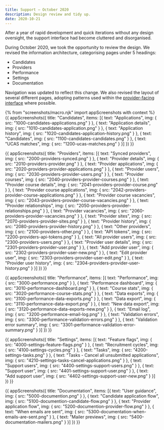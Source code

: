 ```yaml
---
title: Support – October 2020
description: Design review and tidy up.
date: 2020-10-21
---
```


After a year of rapid development and quick iterations without any design oversight, the support interface had become cluttered and disorganised.

During October 2020, we took the opportunity to review the design. We revised the information architecture, categorising pages under 5 headings:

* Candidates
* Providers
* Performance
* Settings
* Documentation

Navigation was updated to reflect this change. We also revised the layout of several different pages, adopting patterns used within the [provider-facing interface](/manage-teacher-training-applications/) where possible.

{% from "screenshots/macro.njk" import appScreenshots with context %}
{{ appScreenshots({
  title: "Candidates",
  items: [{
    text: "Applications",
    img: { src: "1000-candidates-applications.png" }
  }, {
    text: "Application details",
    img: { src: "1010-candidates-application.png" }
  }, {
    text: "Application history",
    img: { src: "1020-candidates-application-history.png" }
  }, {
    text: "Candidates",
    img: { src: "1100-candidates-candidates.png" }
  }, {
    text: "UCAS matches",
    img: { src: "1200-ucas-matches.png" }
  }]
}) }}

{{ appScreenshots({
  title: "Providers",
  items: [{
    text: "Synced providers",
    img: { src: "2000-providers-synced.png" }
  }, {
    text: "Provider details",
    img: { src: "2010-providers-provider.png" }
  }, {
    text: "Provider applications",
    img: { src: "2020-providers-provider-applications.png" }
  }, {
    text: "Provider users",
    img: { src: "2030-providers-provider-users.png" }
  }, {
    text: "Provider courses",
    img: { src: "2040-providers-provider-courses.png" }
  }, {
    text: "Provider course details",
    img: { src: "2041-providers-provider-course.png" }
  }, {
    text: "Provider course applications",
    img: { src: "2042-providers-provider-course-applications.png" }
  }, {
    text: "Provider course vacancies",
    img: { src: "2043-providers-provider-course-vacancies.png" }
  }, {
    text: "Provider relationships",
    img: { src: "2050-providers-provider-relationships.png" }
  }, {
    text: "Provider vacancies",
    img: { src: "2060-providers-provider-vacancies.png" }
  }, {
    text: "Provider sites",
    img: { src: "2070-providers-provider-sites.png" }
  }, {
    text: "Provider history",
    img: { src: "2080-providers-provider-history.png" }
  }, {
    text: "Other providers",
    img: { src: "2100-providers-other.png" }
  }, {
    text: "API tokens",
    img: { src: "2200-providers-api-tokens.png" }
  }, {
    text: "All provider users",
    img: { src: "2300-providers-users.png" }
  }, {
    text: "Provider user details",
    img: { src: "2301-providers-provider-user.png" }
  }, {
    text: "Add provider user",
    img: { src: "2302-providers-provider-user-new.png" }
  }, {
    text: "Edit provider user",
    img: { src: "2303-providers-provider-user-edit.png" }
  }, {
    text: "Provider user history",
    img: { src: "2304-providers-provider-user-history.png" }
  }]
}) }}

{{ appScreenshots({
  title: "Performance",
  items: [{
    text: "Performance",
    img: { src: "3000-performance.png" }
  }, {
    text: "Performance dashboard",
    img: { src: "3010-performance-dashboard.png" }
  }, {
    text: "Course stats",
    img: { src: "3020-performance-course-stats.png" }
  }, {
    text: "Data exports",
    img: { src: "3100-performance-data-exports.png" }
  }, {
    text: "Data export",
    img: { src: "3110-performance-data-export.png" }
  }, {
    text: "New data export",
    img: { src: "3120-performance-data-exports-new.png" }
  }, {
    text: "Email log",
    img: { src: "3200-performance-email-log.png" }
  }, {
    text: "Validation errors",
    img: { src: "3300-performance-validation-errors.png" }
  }, {
    text: "Validation error summary",
    img: { src: "3301-performance-validation-error-summary.png" }
  }]
}) }}

{{ appScreenshots({
  title: "Settings",
  items: [{
    text: "Feature flags",
    img: { src: "4000-settings-feature-flags.png" }
  }, {
    text: "Recruitment cycles",
    img: { src: "4100-settings-cycles.png" }
  }, {
    text: "Tasks",
    img: { src: "4200-settings-tasks.png" }
  }, {
    text: "Tasks - Cancel all unsubmitted applications",
    img: { src: "4210-settings-tasks-cancel-applications.png" }
  }, {
    text: "Support users",
    img: { src: "4400-settings-support-users.png" }
  }, {
    text: "Support user",
    img: { src: "4401-settings-support-user.png" }
  }, {
    text: "Add support user",
    img: { src: "4402-settings-support-user-new.png" }
  }]
}) }}

{{ appScreenshots({
  title: "Documentation",
  items: [{
    text: "User guidance",
    img: { src: "5000-documention.png" }
  }, {
    text: "Candidate application flow",
    img: { src: "5100-documention-candidate-flow.png" }
  }, {
    text: "Provider application flow",
    img: { src: "5200-documention-provider-flow.png" }
  }, {
    text: "When emails are sent",
    img: { src: "5300-documentation-when-emails-are-sent.png" }
  }, {
    text: "Mailer previews",
    img: { src: "5400-documentation-mailers.png" }
  }]
}) }}
